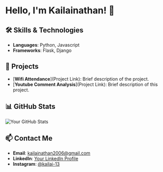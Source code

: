 # Hello, I'm Kailainathan! 👋



## 🛠️ Skills & Technologies

- **Languages**: Python, Javascript
- **Frameworks**: Flask, Django


## 🚀 Projects

- [**Wifi Attendance**](Project Link): Brief description of the project.
- [**Youtube Comment Analysis**](Project Link): Brief description of this project.

## 📊 GitHub Stats

![Your GitHub Stats](https://github-readme-stats.vercel.app/api?username=yourusername&show_icons=true&theme=radical)

## 📫 Contact Me

- **Email**: [kailainathan2006@gmail.com](mailto:kailainathan2006@gmail.com)
- **LinkedIn**: [Your LinkedIn Profile]([https://www.linkedin.com/in/yourprofile](https://www.linkedin.com/in/kailai-nathan-442b23281/))
- **Instagram**: [@kailai-13](https://www.instagram.com/kailai_13/)

